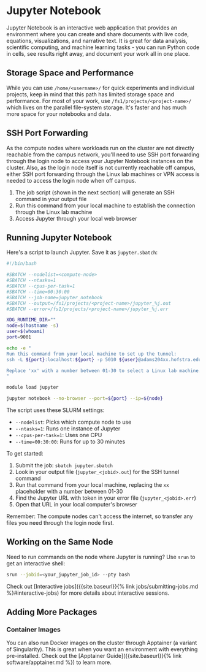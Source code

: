 # Jupyter Notebook

Jupyter Notebook is an interactive web application that provides an environment where you can create and share documents with live code, equations, visualizations, and narrative text. It is great for data analysis, scientific computing, and machine learning tasks - you can run Python code in cells, see results right away, and document your work all in one place.

## Storage Space and Performance

While you can use `/home/<username>/` for quick experiments and individual projects, keep in mind that this path has limited storage space and performance. For most of your work, use `/fs1/projects/<project-name>/` which lives on the parallel file-system storage. It's faster and has much more space for your notebooks and data.

## SSH Port Forwarding

As the compute nodes where workloads run on the cluster are not directly reachable from the campus network, you'll need to use SSH port forwarding through the login node to access your Jupyter Notebook instances on the cluster. Also, as the login node itself is not currently reachable off campus, either SSH port forwarding through the Linux lab machines or VPN access is needed to access the login node when off campus.

1. The job script (shown in the next section) will generate an SSH command in your output file
2. Run this command from your local machine to establish the connection through the Linux lab machine
3. Access Jupyter through your local web browser

## Running Jupyter Notebook

Here's a script to launch Jupyter. Save it as `jupyter.sbatch`:

```bash
#!/bin/bash

#SBATCH --nodelist=<compute-node>
#SBATCH --ntasks=1
#SBATCH --cpus-per-task=1
#SBATCH --time=00:30:00
#SBATCH --job-name=jupyter_notebook
#SBATCH --output=/fs1/projects/<project-name>/jupyter_%j.out
#SBATCH --error=/fs1/projects/<project-name>/jupyter_%j.err

XDG_RUNTIME_DIR=""
node=$(hostname -s)
user=$(whoami)
port=9001

echo -e "
Run this command from your local machine to set up the tunnel:
ssh -L ${port}:localhost:${port} -p 5010 ${user}@adams204xx.hofstra.edu ssh -L ${port}:${node}:${port} ${user}@<login-node>

Replace 'xx' with a number between 01-30 to select a Linux lab machine.
"

module load jupyter

jupyter notebook --no-browser --port=${port} --ip=${node}
```

The script uses these SLURM settings:
- `--nodelist`: Picks which compute node to use
- `--ntasks=1`: Runs one instance of Jupyter
- `--cpus-per-task=1`: Uses one CPU
- `--time=00:30:00`: Runs for up to 30 minutes

To get started:
1. Submit the job: `sbatch jupyter.sbatch`
2. Look in your output file (`jupyter_<jobid>.out`) for the SSH tunnel command
3. Run that command from your local machine, replacing the `xx` placeholder with a number between 01-30
4. Find the Jupyter URL with token in your error file (`jupyter_<jobid>.err`)
5. Open that URL in your local computer's browser

Remember: The compute nodes can't access the internet, so transfer any files you need through the login node first.

## Working on the Same Node

Need to run commands on the node where Jupyter is running? Use `srun` to get an interactive shell:

```bash
srun --jobid=<your_jupyter_job_id> --pty bash
```

Check out [Interactive jobs]({{site.baseurl}}{% link jobs/submitting-jobs.md %}#interactive-jobs) for more details about interactive sessions.

## Adding More Packages

### Container Images
You can also run Docker images on the cluster through Apptainer (a variant of Singularity). This is great when you want an environment with everything pre-installed. Check out the [Apptainer Guide]({{site.baseurl}}{% link software/apptainer.md %}) to learn more.
